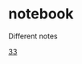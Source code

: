 # notebook
Different notes

[33](https://latex.codecogs.com/svg.latex?\int&space;f(x)dx&space;=&space;F(x)&space;&plus;&space;C)
